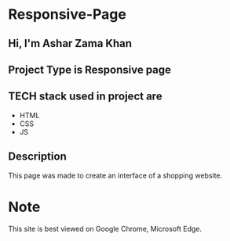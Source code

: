 # Responsive-Page

## Hi, I'm Ashar Zama Khan

## Project Type is Responsive page

## TECH stack used in project are

* HTML
* CSS
* JS

## Description

This page was made to create an interface of a shopping website.

# Note

This site is best viewed on Google Chrome, Microsoft Edge.
